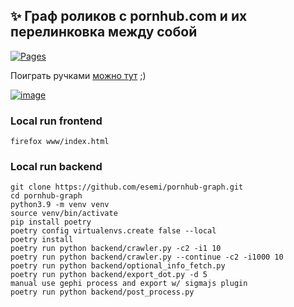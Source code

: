 :sparkles: Граф роликов с pornhub.com и их перелинковка между собой 
---
[![Pages](https://github.com/esemi/pornhub-graph/actions/workflows/deploy.yml/badge.svg?branch=master)](https://github.com/esemi/pornhub-graph/actions/workflows/deploy.yml)

Поиграть ручками [можно тут](https://esemi.github.io/pornhub-graph/) ;)


[![image](https://user-images.githubusercontent.com/4115497/132999238-73e0287c-4fe5-4b7e-bc5d-4ab68fcea550.png)](https://esemi.github.io/pornhub-graph/)


### Local run frontend
```commandline
firefox www/index.html
```


### Local run backend
```commandline
git clone https://github.com/esemi/pornhub-graph.git
cd pornhub-graph
python3.9 -m venv venv
source venv/bin/activate
pip install poetry
poetry config virtualenvs.create false --local
poetry install
poetry run python backend/crawler.py -c2 -i1 10
poetry run python backend/crawler.py --continue -c2 -i1000 10
poetry run python backend/optional_info_fetch.py
poetry run python backend/export_dot.py -d 5
manual use gephi process and export w/ sigmajs plugin
poetry run python backend/post_process.py
```
